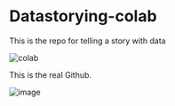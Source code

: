 # Datastorying-colab
This is the repo for telling a story with data

![colab](https://user-images.githubusercontent.com/89900002/132272728-c0a75c30-e12a-4d3c-be98-597c2d8a3e36.png)

This is the real Github.

![image](https://user-images.githubusercontent.com/89900002/132299765-59ec0254-46fc-4332-9701-70dd4b93c02d.png)








